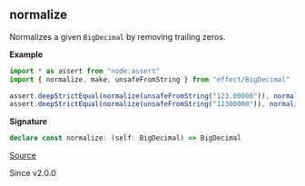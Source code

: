 ## normalize

Normalizes a given `BigDecimal` by removing trailing zeros.

**Example**

```ts
import * as assert from "node:assert"
import { normalize, make, unsafeFromString } from "effect/BigDecimal"

assert.deepStrictEqual(normalize(unsafeFromString("123.00000")), normalize(make(123n, 0)))
assert.deepStrictEqual(normalize(unsafeFromString("12300000")), normalize(make(123n, -5)))
```

**Signature**

```ts
declare const normalize: (self: BigDecimal) => BigDecimal
```

[Source](https://github.com/Effect-TS/effect/tree/main/packages/effect/src/BigDecimal.ts#L143)

Since v2.0.0